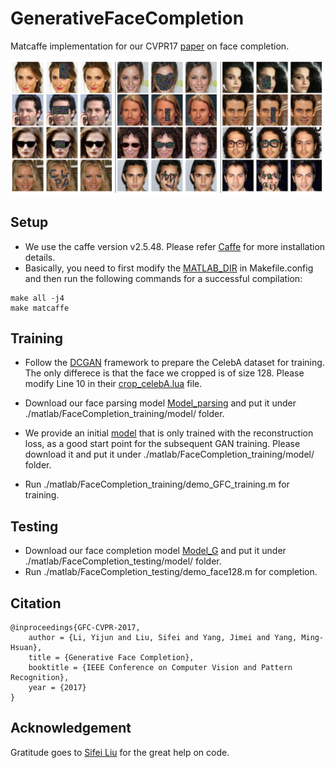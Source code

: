 # GenerativeFaceCompletion
Matcaffe implementation for our CVPR17 [paper](https://drive.google.com/file/d/0B8_MZ8a8aoSeMjRFM2VYdVR4Q1U/view) on face completion.

<img src='face_completion.png' width=500>

## Setup

- We use the caffe version v2.5.48. Please refer [Caffe](http://caffe.berkeleyvision.org/installation.html) for more installation details.
- Basically, you need to first modify the [MATLAB_DIR](https://github.com/BVLC/caffe/issues/4510) in Makefile.config and then run the following commands for a successful compilation:
```
make all -j4
make matcaffe
```

## Training
- Follow the [DCGAN](https://github.com/soumith/dcgan.torch) framework to prepare the CelebA dataset for training. The only differece is that the face we cropped is of size 128. Please modify Line 10 in their [crop_celebA.lua](https://github.com/soumith/dcgan.torch/blob/master/data/crop_celebA.lua) file.

- Download our face parsing model [Model_parsing](https://drive.google.com/open?id=0B8_MZ8a8aoSeaXlUR296TzM2NW8) and put it under ./matlab/FaceCompletion_training/model/ folder.

- We provide an initial [model](https://drive.google.com/open?id=0B8_MZ8a8aoSeWWtldlhXSjdydVk) that is only trained with the reconstruction loss, as a good start point for the subsequent GAN training. Please download it and put it under ./matlab/FaceCompletion_training/model/ folder.

- Run ./matlab/FaceCompletion_training/demo_GFC_training.m for training.

## Testing
- Download our face completion model [Model_G](https://drive.google.com/open?id=0B8_MZ8a8aoSeQlNwY2pkRkVIVmM) and put it under ./matlab/FaceCompletion_testing/model/ folder.
- Run ./matlab/FaceCompletion_testing/demo_face128.m for completion.

## Citation
```
@inproceedings{GFC-CVPR-2017,
    author = {Li, Yijun and Liu, Sifei and Yang, Jimei and Yang, Ming-Hsuan},
    title = {Generative Face Completion},
    booktitle = {IEEE Conference on Computer Vision and Pattern Recognition},
    year = {2017}
}
```

## Acknowledgement
Gratitude goes to [Sifei Liu](https://github.com/Liusifei) for the great help on code.
